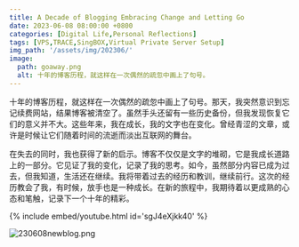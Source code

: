 ```yaml
---
title: A Decade of Blogging Embracing Change and Letting Go
date: 2023-06-08 08:00:00 +0800
categories: [Digital Life,Personal Reflections]
tags: [VPS,TRACE,SingBOX,Virtual Private Server Setup]   
img_path: '/assets/img/202306/'
image:
  path: goaway.png
  alt: 十年的博客历程，就这样在一次偶然的疏忽中画上了句号。
---
```


十年的博客历程，就这样在一次偶然的疏忽中画上了句号。那天，我突然意识到忘记续费网站，结果博客被清空了。虽然手头还留有一些历史备份，但我发现恢复它们的意义并不大。这些年来，我在成长，我的文字也在变化。曾经青涩的文章，或许是时候让它们随着时间的流逝而淡出互联网的舞台。

在失去的同时，我也获得了新的启示。博客不仅仅是文字的堆砌，它是我成长道路上的一部分。它见证了我的变化，记录了我的思考。如今，虽然部分内容已成为过去，但我知道，生活还在继续。我将带着过去的经历和教训，继续前行。这次的经历教会了我，有时候，放手也是一种成长。在新的旅程中，我期待着以更成熟的心态和笔触，记录下一个十年的精彩。


{% include embed/youtube.html id='sgJ4eXjkk40' %}


![230608newblog.png](230608newblog.png)
